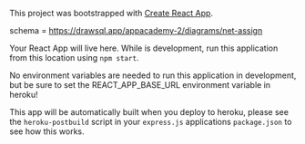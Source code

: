 This project was bootstrapped with [Create React App](https://github.com/facebook/create-react-app).

schema = https://drawsql.app/appacademy-2/diagrams/net-assign

Your React App will live here.  While is development, run this application from this location using `npm start`.


No environment variables are needed to run this application in development, but be sure to set the REACT_APP_BASE_URL environment variable in heroku!

This app will be automatically built when you deploy to heroku, please see the `heroku-postbuild` script in your `express.js` applications `package.json` to see how this works.
